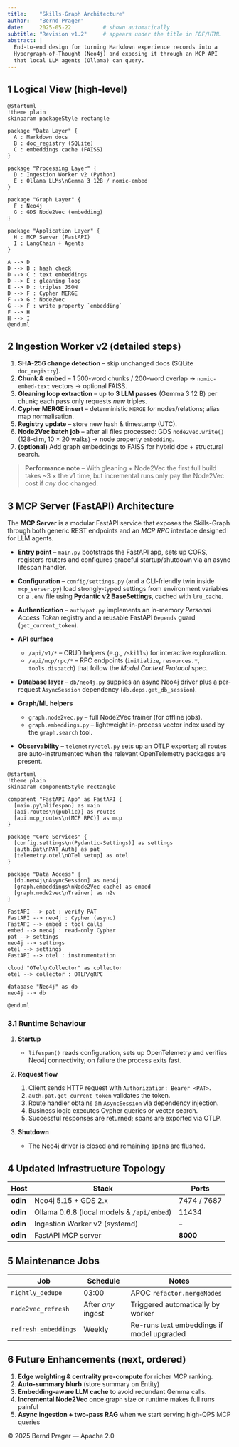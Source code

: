 ```yaml
---
title:    "Skills-Graph Architecture"
author:   "Bernd Prager"
date:     2025-05-22          # shown automatically
subtitle: "Revision v1.2"     # appears under the title in PDF/HTML
abstract: |
  End-to-end design for turning Markdown experience records into a
  Hypergraph-of-Thought (Neo4j) and exposing it through an MCP API
  that local LLM agents (Ollama) can query.
---
```



## 1  Logical View (high-level)

```{ .plantuml height=50% plantuml-filename=LogicalView.png }
@startuml
!theme plain
skinparam packageStyle rectangle

package "Data Layer" {
  A : Markdown docs
  B : doc_registry (SQLite)
  C : embeddings cache (FAISS)
}

package "Processing Layer" {
  D : Ingestion Worker v2 (Python)
  E : Ollama LLMs\nGemma 3 12B / nomic-embed
}

package "Graph Layer" {
  F : Neo4j
  G : GDS Node2Vec (embedding)
}

package "Application Layer" {
  H : MCP Server (FastAPI)
  I : LangChain + Agents
}

A --> D
D --> B : hash check
D --> C : text embeddings
D --> E : gleaning loop
E --> D : triples JSON
D --> F : Cypher MERGE
F --> G : Node2Vec
G --> F : write property `embedding`
F --> H
H --> I
@enduml
```

## 2  Ingestion Worker v2 (detailed steps)

1. **SHA-256 change detection** – skip unchanged docs (SQLite `doc_registry`).
2. **Chunk & embed** – 1 500-word chunks / 200-word overlap → `nomic-embed-text` vectors → optional FAISS.
3. **Gleaning loop extraction** – up to **3 LLM passes** (Gemma 3 12 B) per chunk; each pass only requests *new* triples.
4. **Cypher MERGE insert** – deterministic `MERGE` for nodes/relations; alias map normalisation.
5. **Registry update** – store new hash & timestamp (UTC).
6. **Node2Vec batch job** – after all files processed: GDS `node2vec.write()` (128-dim, 10 × 20 walks) → node property `embedding`.
7. **(optional)** Add graph embeddings to FAISS for hybrid doc + structural search.

> **Performance note** – With gleaning + Node2Vec the first full build takes \~3 × the v1 time, but incremental runs only pay the Node2Vec cost if *any* doc changed.

## 3  MCP Server (FastAPI) Architecture

The **MCP Server** is a modular FastAPI service that exposes the Skills-Graph through both generic REST endpoints and an *MCP RPC* interface designed for LLM agents.

* **Entry point** – `main.py` bootstraps the FastAPI app, sets up CORS, registers routers and configures graceful startup/shutdown via an async lifespan handler.
* **Configuration** – `config/settings.py` (and a CLI-friendly twin inside `mcp_server.py`) load strongly-typed settings from environment variables or a `.env` file using **Pydantic v2 BaseSettings**, cached with `lru_cache`.
* **Authentication** – `auth/pat.py` implements an in-memory *Personal Access Token* registry and a reusable FastAPI `Depends` guard (`get_current_token`).
* **API surface**

  * `/api/v1/*` – CRUD helpers (e.g., `/skills`) for interactive exploration.
  * `/api/mcp/rpc/*` – RPC endpoints (`initialize`, `resources.*`, `tools.dispatch`) that follow the *Model Context Protocol* spec.
* **Database layer** – `db/neo4j.py` supplies an async Neo4j driver plus a per-request `AsyncSession` dependency (`db.deps.get_db_session`).
* **Graph/ML helpers**

  * `graph.node2vec.py` – full Node2Vec trainer (for offline jobs).
  * `graph.embeddings.py` – lightweight in-process vector index used by the `graph.search` tool.
* **Observability** – `telemetry/otel.py` sets up an OTLP exporter; all routes are auto-instrumented when the relevant OpenTelemetry packages are present.

```{ .plantuml height=60% plantuml-filename=MCPServer.png }
@startuml
!theme plain
skinparam componentStyle rectangle

component "FastAPI App" as FastAPI {
  [main.py\nlifespan] as main
  [api.routes\n(public)] as routes
  [api.mcp_routes\n(MCP RPC)] as mcp
}

package "Core Services" {
  [config.settings\n(Pydantic-Settings)] as settings
  [auth.pat\nPAT Auth] as pat
  [telemetry.otel\nOTel setup] as otel
}

package "Data Access" {
  [db.neo4j\nAsyncSession] as neo4j
  [graph.embeddings\nNode2Vec cache] as embed
  [graph.node2vec\nTrainer] as n2v
}

FastAPI --> pat : verify PAT
FastAPI --> neo4j : Cypher (async)
FastAPI --> embed : tool calls
embed --> neo4j : read-only Cypher
pat --> settings
neo4j --> settings
otel --> settings
FastAPI --> otel : instrumentation

cloud "OTel\nCollector" as collector
otel --> collector : OTLP/gRPC

database "Neo4j" as db
neo4j --> db

@enduml
```

### 3.1  Runtime Behaviour

1. **Startup**

   * `lifespan()` reads configuration, sets up OpenTelemetry and verifies Neo4j connectivity; on failure the process exits fast.
2. **Request flow**

   1. Client sends HTTP request with `Authorization: Bearer <PAT>`.
   2. `auth.pat.get_current_token` validates the token.
   3. Route handler obtains an `AsyncSession` via dependency injection.
   4. Business logic executes Cypher queries or vector search.
   5. Successful responses are returned; spans are exported via OTLP.
3. **Shutdown**

   * The Neo4j driver is closed and remaining spans are flushed.

## 4  Updated Infrastructure Topology

| Host     | Stack                                      | Ports       |
| -------- | ------------------------------------------ | ----------- |
| **odin** | Neo4j 5.15 + GDS 2.x                       | 7474 / 7687 |
| **odin** | Ollama 0.6.8 (local models & `/api/embed`) | 11434       |
| **odin** | Ingestion Worker v2 (systemd)              | –           |
| **odin** | FastAPI MCP server                         | **8000**    |

## 5  Maintenance Jobs

| Job                  | Schedule           | Notes                                     |
| -------------------- | ------------------ | ----------------------------------------- |
| `nightly_dedupe`     | 03:00              | APOC `refactor.mergeNodes`                |
| `node2vec_refresh`   | After *any* ingest | Triggered automatically by worker         |
| `refresh_embeddings` | Weekly             | Re-runs text embeddings if model upgraded |

## 6  Future Enhancements (next, ordered)

1. **Edge weighting & centrality pre-compute** for richer MCP ranking.
2. **Auto-summary blurb** (store summary on Entity)
3. **Embedding-aware LLM cache** to avoid redundant Gemma calls.
4. **Incremental Node2Vec** once graph size or runtime makes full runs painful
5. **Async ingestion + two-pass RAG** when we start serving high-QPS MCP queries

© 2025 Bernd Prager — Apache 2.0

```
```

